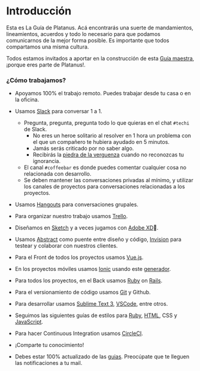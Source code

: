 # Introducción

Esta es La Guía de Platanus. Acá encontrarás una suerte de mandamientos, lineamientos, acuerdos y todo lo necesario para que podamos comunicarnos de la mejor forma posible. Es importante que todos compartamos una misma cultura.

Todos estamos invitados a aportar en la construcción de esta [Guía maestra](https://github.com/platanus/la-guia), ¡porque eres parte de Platanus!.

### ¿Cómo trabajamos?

* Apoyamos 100% el trabajo remoto. Puedes trabajar desde tu casa o en la oficina.
* Usamos [Slack](https://slack.com/) para conversar 1 a 1.
  * Pregunta, pregunta, pregunta todo lo que quieras en el chat `#techi` de Slack.
    * No eres un heroe solitario al resolver en 1 hora un problema con el que un compañero te hubiera ayudado en 5 minutos.
    * Jamás serás criticado por no saber algo.
    * Recibirás la [piedra de la verguenza](https://thelonious9.files.wordpress.com/2011/08/piedra.jpg) cuando no reconozcas tu ignorancia.
  * El canal `#coffeebar` es donde puedes comentar cualquier cosa no relacionada con desarrollo.
  * Se deben mantener las conversaciones privadas al mínimo, y utilizar los canales de proyectos para conversaciones relacionadas a los proyectos.

* Usamos [Hangouts](https://hangouts.google.com) para conversaciones grupales.
* Para organizar nuestro trabajo usamos [Trello](/tools/trello.md).
* Diseñamos en [Sketch](https://www.sketchapp.com/) y a veces jugamos con [Adobe XD](https://www.adobe.com/la/products/xd.html)🤫.
* Usamos [Abstract](https://www.abstract.com/) como puente entre diseño y código, [Invision](https://invis.io/) para testear y colaborar con nuestros clientes.
* Para el Front de todos los proyectos usamos [Vue.js](https://vuejs.org/).
* En los proyectos móviles usamos [Ionic](/code/ionic.md) usando este [generador](https://github.com/platanus/generator-platanus-ionic).
* Para todos los proyectos, en el Back usamos [Ruby](/code/ruby.md) on [Rails](/code/rails.md).
* Para el versionamiento de código usamos [Git](/tools/git.md) y Github.
* Para desarrollar usamos [Sublime Text 3](/tools/sublime.md), [VSCode](https://code.visualstudio.com/), entre otros.
* Seguimos las siguientes guías de estilos para [Ruby](/code/style.md), [HTML](/code/html.md), CSS y [JavaScript](/code/style.md).
* Para hacer Continuous Integration usamos [CircleCI](https://circleci.com/).
* ¡Comparte tu conocimiento!
* Debes estar 100% actualizado de las [guias](http://la-guia.platan.us). Preocúpate que te lleguen las notificaciones a tu mail.
